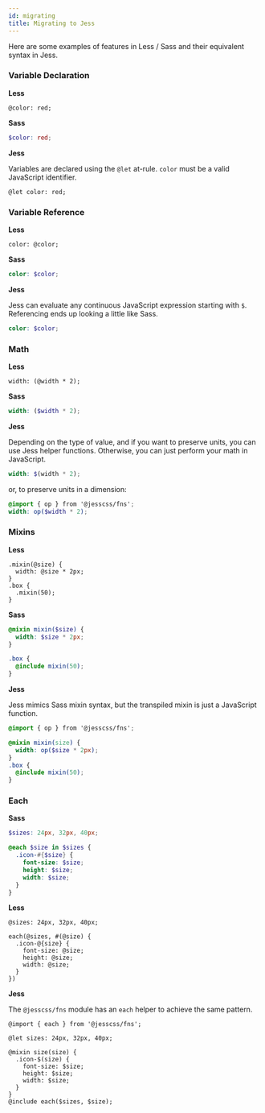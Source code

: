 ```yaml
---
id: migrating
title: Migrating to Jess
---
```


Here are some examples of features in Less / Sass and their equivalent syntax in Jess.

### Variable Declaration

**Less**
```less
@color: red;
```
**Sass**
```scss
$color: red;
```
**Jess**

Variables are declared using the `@let` at-rule. `color` must be a valid JavaScript identifier.
```less
@let color: red;
```

### Variable Reference

**Less**
```less
color: @color;
```
**Sass**
```scss
color: $color;
```
**Jess**

Jess can evaluate any continuous JavaScript expression starting with `$`. Referencing ends up looking a little like Sass.
```scss
color: $color;
```

### Math

**Less**
```less
width: (@width * 2);
```
**Sass**
```scss
width: ($width * 2);
```
**Jess**

Depending on the type of value, and if you want to preserve units, you can use Jess helper functions. Otherwise, you can just perform your math in JavaScript.

```scss
width: $(width * 2);
```
or, to preserve units in a dimension:
```scss
@import { op } from '@jesscss/fns';
width: op($width * 2);
```

### Mixins

**Less**
```less
.mixin(@size) {
  width: @size * 2px;
}
.box {
  .mixin(50);
}
```
**Sass**
```scss
@mixin mixin($size) {
  width: $size * 2px;
}

.box {
  @include mixin(50);
}
```
**Jess**

Jess mimics Sass mixin syntax, but the transpiled mixin is just a JavaScript function.

```scss
@import { op } from '@jesscss/fns';

@mixin mixin(size) {
  width: op($size * 2px);
}
.box {
  @include mixin(50);
}
```


### Each

**Sass**
```scss
$sizes: 24px, 32px, 40px;

@each $size in $sizes {
  .icon-#{$size} {
    font-size: $size;
    height: $size;
    width: $size;
  }
}
```

**Less**
```less
@sizes: 24px, 32px, 40px;

each(@sizes, #(@size) {
  .icon-@{size} {
    font-size: @size;
    height: @size;
    width: @size;
  }
})
```

**Jess**

The `@jesscss/fns` module has an `each` helper to achieve the same pattern.

```less
@import { each } from '@jesscss/fns';

@let sizes: 24px, 32px, 40px;

@mixin size(size) {
  .icon-$(size) {
    font-size: $size;
    height: $size;
    width: $size;
  }
}
@include each($sizes, $size);
```